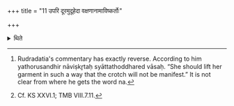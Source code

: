 +++
title = "11 उपरि दूरमुदूहेदा वक्षणानामाविष्कर्तोः"

+++

<details><summary>थिते</summary>

11. It is known from (the Brāhmaṇa-texts) "She should lift her (lower garment) far away until her crotch becomes manifest.[^1] Thereby her progeny is born with unashamed face.”[^2]   

[^1]: Rudradatia's commentary has exactly reverse. According to him yathorusandhir nāviṣkr̥taḥ syāttathoddhared vāsaḥ. “She should lift her garment in such a way that the crotch will not be manifest.” 
It is not clear from where he gets the word na.  

[^2]: Cf. KS XXVI.1; TMB VIII.7.11.  
</details>
